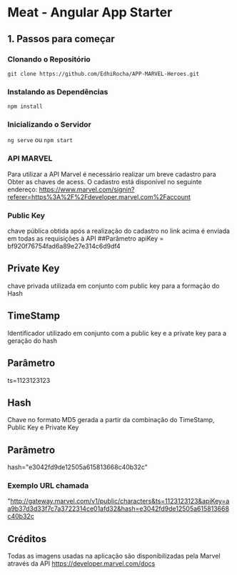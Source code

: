 # Meat - Angular App Starter

## 1. Passos para começar

### Clonando o Repositório

`git clone https://github.com/EdhiRocha/APP-MARVEL-Heroes.git`

### Instalando as Dependências

`npm install`

### Inicializando o Servidor

`ng serve` ou `npm start`

### API MARVEL
Para utilizar a API Marvel é necessário realizar um breve cadastro para Obter as chaves de acess.
O cadastro está disponível no seguinte endereço: https://www.marvel.com/signin?referer=https%3A%2F%2Fdeveloper.marvel.com%2Faccount

### Public Key
chave pública obtida após a realização do cadastro no link acima é enviada em todas as requisições à API
##Parâmetro
apiKey = bf920f76754fad6a89e27e314c6d9df4

## Private Key
chave privada utilizada em conjunto com public key para a formação do Hash

## TimeStamp 
Identificador utilizado em conjunto com a public key e a private key para a geração do hash
## Parâmetro 
ts=1123123123

## Hash
Chave no formato MD5 gerada a partir da combinação do TimeStamp, Public Key e Private Key
## Parâmetro
hash="e3042fd9de12505a615813668c40b32c"

### Exemplo URL chamada
"http://gateway.marvel.com/v1/public/characters&ts=1123123123&apiKey=aa9b37d3d33f7c7a3722314ce01afd32&hash=e3042fd9de12505a615813668c40b32c

## Créditos
Todas as imagens usadas na aplicação são disponibilizadas pela Marvel através da API 
https://developer.marvel.com/docs